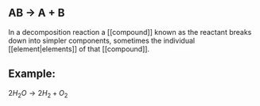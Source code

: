 ## AB $\rightarrow$ A + B
In a decomposition reaction a [[compound]] known as the reactant breaks down into simpler components, sometimes the individual [[element|elements]] of that [[compound]].

## Example:
$2 H_2O \rightarrow 2 H_2 + O_2$
